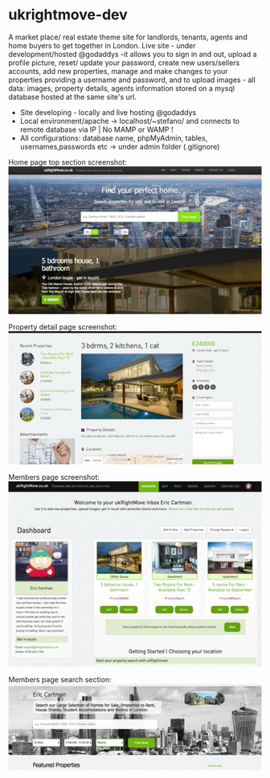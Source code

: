 # ukrightmove-dev

A market place/ real estate theme site for landlords, tenants, agents and home buyers to get together in London.
Live site - under development/hosted @godaddys -it allows you to sign in and out, upload a profile picture, reset/ update your password, create new users/sellers accounts, add new properties, manage and make changes to your properties providing a username and password, and to upload images -  all data: images, property details, agents information stored on a mysql database hosted at the same site's url.

- Site developing - locally and live hosting @godaddys
- Local environment/apache -> localhost/~stefano/
  and connects to remote database via IP | No MAMP or WAMP !  
- All configurations: database name, phpMyAdmin, tables, usernames,passwords etc -> under admin folder (.gitignore)

Home page top section screenshot:
![current home-page topsection screenshot](/images/screenshots/homepage-screenshot.png?raw=true "current home-page topsec screenshot")

Property detail page screenshot:
![current property-detail.php screenshot](/images/ukrmove-screenshot.png?raw=true "current property-detail.php screenshot")

Members page screenshot:
![members page screenshot](/images/screenshots/eric-cartman-inbox.png?raw=true "members page screenshot")

Members page search section:
![members search screenshot](/images/screenshots/membersearch.jpg?raw=true "members search area screenshot")

